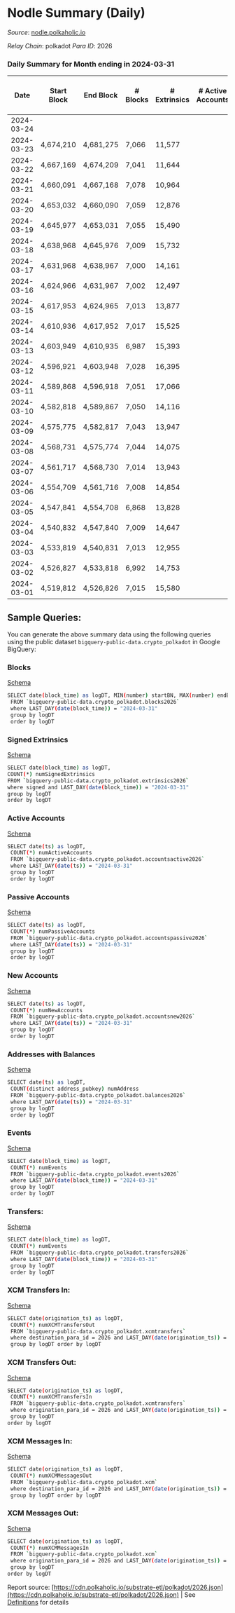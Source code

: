 # Nodle Summary (Daily)

_Source_: [nodle.polkaholic.io](https://nodle.polkaholic.io)

*Relay Chain*: polkadot
*Para ID*: 2026



### Daily Summary for Month ending in 2024-03-31


| Date    | Start Block | End Block | # Blocks | # Extrinsics | # Active Accounts | # Passive Accounts | # New Accounts | # Addresses | # Events  | # Transfers ($USD) | # XCM Transfers In ($USD) | # XCM Transfers Out ($USD) | # XCM In | # XCM Out | Issues |
|---------|-------------|-----------|----------|--------------|-------------------|--------------------|----------------|-------------|-----------|--------------------|---------------------------|----------------------------|----------|-----------|--------|
| 2024-03-24 |  |  |  |  |  |  |  |  |  |   |   |   |  |  |  |
| 2024-03-23 | 4,674,210 | 4,681,275 | 7,066 | 11,577 |  |  |  | 1,034,873 | 353,404 | 255,235 ($0.20) |   |   |  |  |  |
| 2024-03-22 | 4,667,169 | 4,674,209 | 7,041 | 11,644 |  |  |  | 1,032,927 | 354,250 | 258,091 ($69.68) |   |   |  |  |  |
| 2024-03-21 | 4,660,091 | 4,667,168 | 7,078 | 10,964 |  |  |  | 1,030,978 | 336,548 | 249,014  |   |   |  |  |  |
| 2024-03-20 | 4,653,032 | 4,660,090 | 7,059 | 12,876 |  |  |  | 1,029,080 | 341,249 | 240,299  |   |   |  |  |  |
| 2024-03-19 | 4,645,977 | 4,653,031 | 7,055 | 15,490 |  |  |  | 1,028,960 | 436,809 | 309,943 ($1,412.98) |   |   |  |  |  |
| 2024-03-18 | 4,638,968 | 4,645,976 | 7,009 | 15,732 |  |  |  | 1,028,075 | 454,381 | 325,436 ($0.83) |   |   |  |  |  |
| 2024-03-17 | 4,631,968 | 4,638,967 | 7,000 | 14,161 |  |  |  | 1,025,991 | 424,050 | 305,411 ($99.20) |   |   |  |  |  |
| 2024-03-16 | 4,624,966 | 4,631,967 | 7,002 | 12,497 |  |  |  | 1,024,263 | 401,537 | 297,674  |   |   |  |  |  |
| 2024-03-15 | 4,617,953 | 4,624,965 | 7,013 | 13,877 |  |  |  | 1,022,895 | 430,489 | 312,375  |   |   |  |  |  |
| 2024-03-14 | 4,610,936 | 4,617,952 | 7,017 | 15,525 |  |  |  | 1,020,898 | 451,010 | 320,764 ($0.06) |   |   |  |  |  |
| 2024-03-13 | 4,603,949 | 4,610,935 | 6,987 | 15,393 |  |  |  | 1,019,193 | 455,306 | 326,240 ($0.16) |   |   |  |  |  |
| 2024-03-12 | 4,596,921 | 4,603,948 | 7,028 | 16,395 |  |  |  | 1,016,900 | 458,552 | 324,007  |   |   |  |  |  |
| 2024-03-11 | 4,589,868 | 4,596,918 | 7,051 | 17,066 |  |  |  | 1,014,332 | 453,599 | 315,834 ($1,053.60) |   |   |  |  |  |
| 2024-03-10 | 4,582,818 | 4,589,867 | 7,050 | 14,116 |  |  |  | 1,012,493 | 423,096 | 303,920  |   |   |  |  |  |
| 2024-03-09 | 4,575,775 | 4,582,817 | 7,043 | 13,947 |  |  |  | 1,010,626 | 419,671 | 300,618  |   |   |  |  |  |
| 2024-03-08 | 4,568,731 | 4,575,774 | 7,044 | 14,075 |  |  |  | 1,008,687 | 426,055 | 305,618  |   |   |  |  |  |
| 2024-03-07 | 4,561,717 | 4,568,730 | 7,014 | 13,943 |  |  |  | 1,006,888 | 424,087 | 306,039 ($0.08) |   |   |  |  |  |
| 2024-03-06 | 4,554,709 | 4,561,716 | 7,008 | 14,854 |  |  |  | 1,005,151 | 433,146 | 308,351  |   |   |  |  |  |
| 2024-03-05 | 4,547,841 | 4,554,708 | 6,868 | 13,828 |  |  |  | 1,003,675 | 426,386 | 310,356  |   |   |  |  |  |
| 2024-03-04 | 4,540,832 | 4,547,840 | 7,009 | 14,647 |  |  |  | 1,001,832 | 434,441 | 312,065  |   |   |  |  |  |
| 2024-03-03 | 4,533,819 | 4,540,831 | 7,013 | 12,955 |  |  |  | 999,680 | 407,361 | 300,320  |   |   |  |  |  |
| 2024-03-02 | 4,526,827 | 4,533,818 | 6,992 | 14,753 |  |  |  | 997,681 | 430,204 | 303,323 ($0.11) |   |   |  |  |  |
| 2024-03-01 | 4,519,812 | 4,526,826 | 7,015 | 15,580 |  |  |  | 995,318 | 440,035 | 307,663  |   |   |  |  |  |

## Sample Queries:
You can generate the above summary data using the following queries using the public dataset `bigquery-public-data.crypto_polkadot` in Google BigQuery:


### Blocks 

[Schema](https://github.com/colorfulnotion/substrate-etl/blob/main/schema/blocks.json)

```bash
SELECT date(block_time) as logDT, MIN(number) startBN, MAX(number) endBN, COUNT(*) numBlocks 
 FROM `bigquery-public-data.crypto_polkadot.blocks2026`  
 where LAST_DAY(date(block_time)) = "2024-03-31" 
 group by logDT 
 order by logDT
```

### Signed Extrinsics 

[Schema](https://github.com/colorfulnotion/substrate-etl/blob/main/schema/extrinsics.json)

```bash
SELECT date(block_time) as logDT, 
COUNT(*) numSignedExtrinsics 
FROM `bigquery-public-data.crypto_polkadot.extrinsics2026`  
where signed and LAST_DAY(date(block_time)) = "2024-03-31" 
group by logDT 
order by logDT
```

### Active Accounts 

[Schema](https://github.com/colorfulnotion/substrate-etl/blob/main/schema/accountsactive.json)

```bash
SELECT date(ts) as logDT, 
 COUNT(*) numActiveAccounts 
 FROM `bigquery-public-data.crypto_polkadot.accountsactive2026` 
 where LAST_DAY(date(ts)) = "2024-03-31" 
 group by logDT 
 order by logDT
```

### Passive Accounts 

[Schema](https://github.com/colorfulnotion/substrate-etl/blob/main/schema/accountspassive.json)

```bash
SELECT date(ts) as logDT, 
 COUNT(*) numPassiveAccounts 
 FROM `bigquery-public-data.crypto_polkadot.accountspassive2026` 
 where LAST_DAY(date(ts)) = "2024-03-31" 
 group by logDT 
 order by logDT
```

### New Accounts 

[Schema](https://github.com/colorfulnotion/substrate-etl/blob/main/schema/accountsnew.json)

```bash
SELECT date(ts) as logDT, 
 COUNT(*) numNewAccounts 
 FROM `bigquery-public-data.crypto_polkadot.accountsnew2026` 
 where LAST_DAY(date(ts)) = "2024-03-31" 
 group by logDT
 order by logDT
```

### Addresses with Balances 

[Schema](https://github.com/colorfulnotion/substrate-etl/blob/main/schema/balances.json)

```bash
SELECT date(ts) as logDT,
 COUNT(distinct address_pubkey) numAddress 
 FROM `bigquery-public-data.crypto_polkadot.balances2026` 
 where LAST_DAY(date(ts)) = "2024-03-31" 
 group by logDT 
 order by logDT
```

### Events 

[Schema](https://github.com/colorfulnotion/substrate-etl/blob/main/schema/events.json)

```bash
SELECT date(block_time) as logDT, 
 COUNT(*) numEvents 
 FROM `bigquery-public-data.crypto_polkadot.events2026` 
 where LAST_DAY(date(block_time)) = "2024-03-31" 
 group by logDT 
 order by logDT
```

### Transfers:

[Schema](https://github.com/colorfulnotion/substrate-etl/blob/main/schema/transfers.json)

```bash
SELECT date(block_time) as logDT, 
 COUNT(*) numEvents 
 FROM `bigquery-public-data.crypto_polkadot.transfers2026` 
 where LAST_DAY(date(block_time)) = "2024-03-31" 
 group by logDT 
 order by logDT
```

### XCM Transfers In: 

[Schema](https://github.com/colorfulnotion/substrate-etl/blob/main/schema/xcmtransfers.json)

```bash
SELECT date(origination_ts) as logDT, 
 COUNT(*) numXCMTransfersOut 
 FROM `bigquery-public-data.crypto_polkadot.xcmtransfers` 
 where destination_para_id = 2026 and LAST_DAY(date(origination_ts)) = "2024-03-31" 
 group by logDT order by logDT
```

### XCM Transfers Out: 

[Schema](https://github.com/colorfulnotion/substrate-etl/blob/main/schema/xcmtransfers.json)

```bash
SELECT date(origination_ts) as logDT, 
 COUNT(*) numXCMTransfersIn 
 FROM `bigquery-public-data.crypto_polkadot.xcmtransfers` 
 where origination_para_id = 2026 and LAST_DAY(date(origination_ts)) = "2024-03-31" 
 group by logDT 
order by logDT
```

### XCM Messages In: 

[Schema](https://github.com/colorfulnotion/substrate-etl/blob/main/schema/xcm.json)

```bash
SELECT date(origination_ts) as logDT, 
 COUNT(*) numXCMMessagesOut 
 FROM `bigquery-public-data.crypto_polkadot.xcm` 
 where destination_para_id = 2026 and LAST_DAY(date(origination_ts)) = "2024-03-31" 
 group by logDT order by logDT
```

### XCM Messages Out: 

[Schema](https://github.com/colorfulnotion/substrate-etl/blob/main/schema/xcm.json)

```bash
SELECT date(origination_ts) as logDT, 
 COUNT(*) numXCMMessagesIn 
 FROM `bigquery-public-data.crypto_polkadot.xcm` 
 where origination_para_id = 2026 and LAST_DAY(date(origination_ts)) = "2024-03-31" 
 group by logDT 
order by logDT
```


Report source: [https://cdn.polkaholic.io/substrate-etl/polkadot/2026.json](https://cdn.polkaholic.io/substrate-etl/polkadot/2026.json) | See [Definitions](/DEFINITIONS.md) for details
